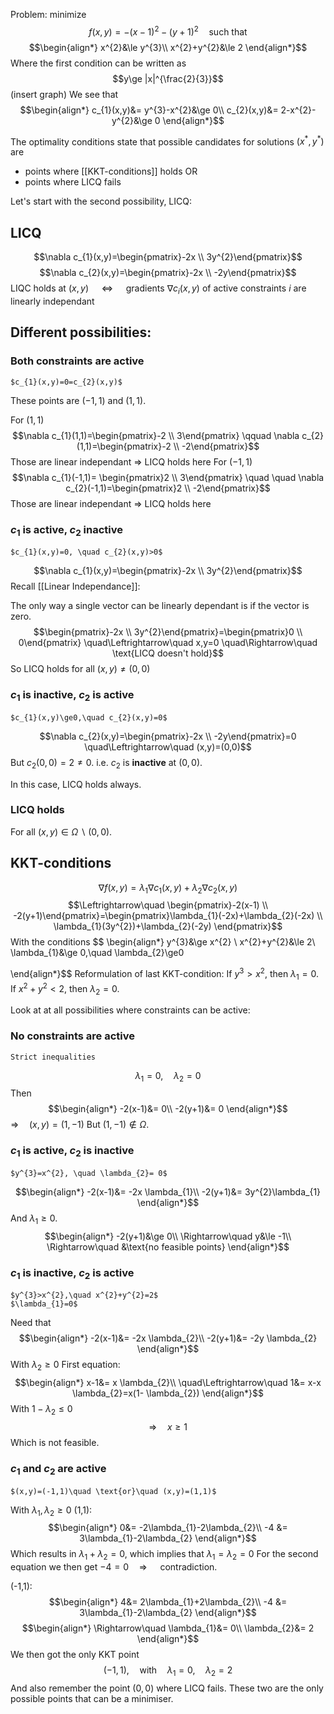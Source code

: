 Problem: minimize
$$f(x,y)=-(x-1)^{2}-(y+1)^{2} \quad \text{such that}$$
$$\begin{align*}
x^{2}&\le  y^{3}\\
x^{2}+y^{2}&\le 2
\end{align*}$$
Where the first condition can be written as
$$y\ge |x|^{\frac{2}{3}}$$
(insert graph)
We see that
$$\begin{align*}
c_{1}(x,y)&= y^{3}-x^{2}&\ge 0\\
c_{2}(x,y)&= 2-x^{2}-y^{2}&\ge 0
\end{align*}$$

The optimality conditions state that possible candidates for solutions $(x^{*},y^{*})$ are
* points where [[KKT-conditions]] holds OR
* points where LICQ fails

Let's start with the second possibility, LICQ:
## LICQ
$$\nabla c_{1}(x,y)=\begin{pmatrix}-2x  \\ 3y^{2}\end{pmatrix}$$
$$\nabla c_{2}(x,y)=\begin{pmatrix}-2x \\ -2y\end{pmatrix}$$
LIQC holds at $(x,y)$ $\quad\Leftrightarrow\quad$ gradients $\nabla c_{i}(x,y)$  of active constraints $i$ are linearly independant
## Different possibilities:
### Both constraints are active
	$c_{1}(x,y)=0=c_{2}(x,y)$
These points are $(-1,1)$ and $(1,1)$.

For $(1,1)$
$$\nabla c_{1}(1,1)=\begin{pmatrix}-2 \\ 3\end{pmatrix} \qquad \nabla c_{2}(1,1)=\begin{pmatrix}-2 \\ -2\end{pmatrix}$$
Those are linear independant $\Rightarrow$ LICQ holds here
For $(-1,1)$
$$\nabla c_{1}(-1,1)= \begin{pmatrix}2 \\ 3\end{pmatrix} \quad \quad \nabla c_{2}(-1,1)=\begin{pmatrix}2 \\ -2\end{pmatrix}$$
Those are linear independant $\Rightarrow$ LICQ holds here

### $c_{1}$ is active, $c_{2}$ inactive
	$c_{1}(x,y)=0, \quad c_{2}(x,y)>0$
$$\nabla c_{1}(x,y)=\begin{pmatrix}-2x \\ 3y^{2}\end{pmatrix}$$
Recall [[Linear Independance]]:

The only way a single vector can be linearly dependant is if the vector is zero.
$$\begin{pmatrix}-2x \\ 3y^{2}\end{pmatrix}=\begin{pmatrix}0 \\ 0\end{pmatrix} \quad\Leftrightarrow\quad x,y=0 \quad\Rightarrow\quad \text{LICQ doesn't hold}$$
So LICQ holds for all $(x,y)≠(0,0)$

### $c_{1}$ is inactive, $c_{2}$ is active
	$c_{1}(x,y)\ge0,\quad c_{2}(x,y)=0$
$$\nabla c_{2}(x,y)=\begin{pmatrix}-2x \\ -2y\end{pmatrix}=0 \quad\Leftrightarrow\quad (x,y)=(0,0)$$
But $c_{2}(0,0) =2≠0$. 
i.e. $c_{2}$ is **inactive** at $(0,0)$.

In this case, LICQ holds always.

### LICQ holds
For all $(x,y)\in \Omega\backslash(0,0)$.

## KKT-conditions
$$\nabla f(x,y)=\lambda_{1}\nabla c_{1}(x,y)+\lambda_{2}\nabla c_{2}(x,y)$$
$$\Leftrightarrow\quad \begin{pmatrix}-2(x-1) \\ -2(y+1)\end{pmatrix}=\begin{pmatrix}\lambda_{1}(-2x)+\lambda_{2}(-2x) \\ \lambda_{1}(3y^{2})+\lambda_{2}(-2y) \end{pmatrix}$$
With the conditions
$$
\begin{align*}
y^{3}&\ge  x^{2} \\
x^{2}+y^{2}&\le 2\\
\lambda_{1}&\ge 0,\quad \lambda_{2}\ge0  

\end{align*}$$
Reformulation of last KKT-condition:
If $y^{3}>x^{2}$, then $\lambda_{1}=0$.
If $x^{2}+y^{2}<2$, then $\lambda_{2}=0$.

Look at at all possibilities where constraints can be active:
### No constraints are active
	Strict inequalities

$$\lambda_{1}=0,\quad \lambda_{2}=0$$
Then 
$$\begin{align*}
-2(x-1)&= 0\\
-2(y+1)&= 0
\end{align*}$$
$\Rightarrow\quad (x,y)=(1,-1)$
But $(1,-1)\notin \Omega$.

### $c_{1}$ is active, $c_{2}$ is inactive
	$y^{3}=x^{2}, \quad \lambda_{2}= 0$

$$\begin{align*}
-2(x-1)&= -2x \lambda_{1}\\
-2(y+1)&= 3y^{2}\lambda_{1}
\end{align*}$$
And $\lambda_{1}\ge0$.
$$\begin{align*}
-2(y+1)&\ge 0\\
\Rightarrow\quad y&\le -1\\
\Rightarrow\quad &\text{no feasible points}
\end{align*}$$
### $c_{1}$ is inactive, $c_{2}$ is active
	$y^{3}>x^{2},\quad x^{2}+y^{2}=2$
	$\lambda_{1}=0$
Need that
$$\begin{align*}
-2(x-1)&= -2x \lambda_{2}\\
-2(y+1)&= -2y \lambda_{2}
\end{align*}$$
With $\lambda_{2}\ge0$
First equation: 
$$\begin{align*}
x-1&= x \lambda_{2}\\
\quad\Leftrightarrow\quad 1&= x-x \lambda_{2}=x(1- \lambda_{2})
\end{align*}$$
With $1-\lambda_{2}\le0$
$$\Rightarrow\quad x\ge1$$
Which is not feasible.

### $c_{1}$ and $c_{2}$ are active
	$(x,y)=(-1,1)\quad \text{or}\quad (x,y)=(1,1)$
With $\lambda_{1},\lambda_{2}\ge0$
(1,1):
$$\begin{align*}
0&= -2\lambda_{1}-2\lambda_{2}\\
-4 &= 3\lambda_{1}-2\lambda_{2}
\end{align*}$$
Which results in $\lambda_{1}+\lambda_{2}=0$, which implies that $\lambda_{1}=\lambda_{2}=0$
For the second equation we then get $-4=0 \quad\Rightarrow\quad$ contradiction.

(-1,1):
$$\begin{align*}
4&= 2\lambda_{1}+2\lambda_{2}\\
-4 &= 3\lambda_{1}-2\lambda_{2}
\end{align*}$$
$$\begin{align*}
\Rightarrow\quad \lambda_{1}&= 0\\
\lambda_{2}&= 2
\end{align*}$$
We then got the only KKT point 
$$(-1,1),\quad \text{with} \quad \lambda_{1}=0,\quad \lambda_{2}=2$$
And also remember the point $(0,0)$ where LICQ fails.
These two are the only possible points that can be a minimiser.